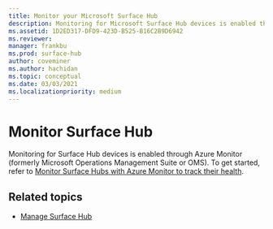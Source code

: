 ```yaml
---
title: Monitor your Microsoft Surface Hub
description: Monitoring for Microsoft Surface Hub devices is enabled through Azure Monitor.
ms.assetid: 1D2ED317-DFD9-423D-B525-B16C2B9D6942
ms.reviewer: 
manager: frankbu
ms.prod: surface-hub
author: coveminer
ms.author: hachidan
ms.topic: conceptual
ms.date: 03/03/2021
ms.localizationpriority: medium
---
```


# Monitor Surface Hub

Monitoring for Surface Hub devices is enabled through Azure Monitor (formerly Microsoft Operations Management Suite or OMS). To get started, refer to [Monitor Surface Hubs with Azure Monitor to track their health](/azure/azure-monitor/insights/surface-hubs).

## Related topics

- [Manage Surface Hub](manage-surface-hub.md)
